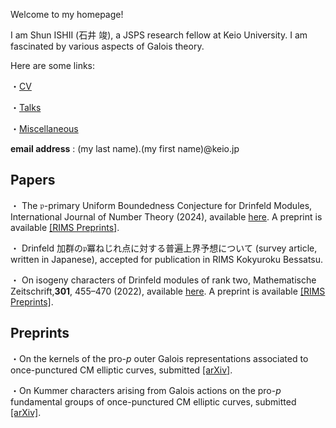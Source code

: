 Welcome to my homepage!

I am Shun ISHII (石井 竣), a JSPS research fellow at Keio University. I am fascinated by various aspects of Galois theory.

Here are some links:

・[CV](/aboutme)

・[Talks](/talk)

・[Miscellaneous](/misc)

**email address** : (my last name).(my first name)@keio.jp

## Papers

・ The $\mathfrak{p}$-primary Uniform Boundedness Conjecture for Drinfeld Modules, International Journal of Number Theory (2024), available [here](https://www.worldscientific.com/doi/10.1142/S1793042124500611). A preprint is available [[RIMS Preprints]](https://www.kurims.kyoto-u.ac.jp/preprint/file/RIMS1927.pdf).

・ Drinfeld 加群の$\mathfrak{p}$冪ねじれ点に対する普遍上界予想について (survey article, written in Japanese), accepted for publication in RIMS Kokyuroku Bessatsu.

・ On isogeny characters of Drinfeld modules of rank two, Mathematische Zeitschrift,**301**, 455–470 (2022), available [here](https://link.springer.com/article/10.1007/s00209-021-02921-5). A preprint is available [[RIMS Preprints]](https://www.kurims.kyoto-u.ac.jp/preprint/file/RIMS1947-revision.pdf).

## Preprints

・On the kernels of the pro-$p$ outer Galois representations associated to once-punctured CM elliptic curves, submitted [[arXiv]](https://arxiv.org/abs/2312.04196).

・On Kummer characters arising from Galois actions on the pro-$p$ fundamental groups of once-punctured CM elliptic curves, submitted [[arXiv]](https://arxiv.org/abs/2312.04175).
